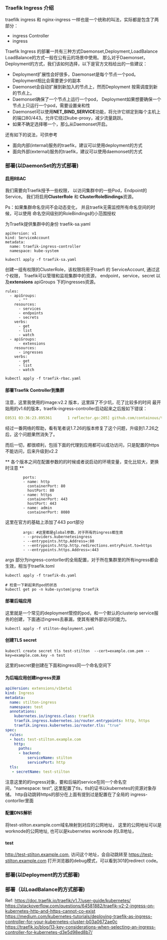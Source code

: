 ### Traefik Ingress 介绍
traefilk ingress 和 nginx-ingress 一样也是一个统称的叫法，实际都是包含了两部分：
- ingress Controller
- ingress


Traefik Ingress 的部署一共有三种方式Daemonset,Deployment,LoadBalance
LoadBalance的方式一般在公有云的场景中使用。
那么对于Daemonset，Deployment的方式，我们该如何选择，以下是官方文档给出的一些建议：
- Deployment扩展性会好很多，Daemonset是每个节点一个pod。 Deployment相比会需要更少的副本
- Daemonset会自动扩展到新加入的节点上，然而Deployment 按需调度到新的节点上。
- Daemonset确保了一个节点上运行一个pod， Deployment如果想要确保一个节点上只运行一个pod，需要设置亲和性
- Daemonset可以使用**NET_BIND_SERVICE**功能，将允许它绑定到每个主机上的端口80/443。允许它绕过kube-proxy，减少流量跳跃。
- 如果不确定选择哪一个，那么从Daemonset开启。

还有如下的说法，可供参考
- 面向内部(internal)服务的traefik，建议可以使用deployment的方式
- 面向外部(external)服务的traefik，建议可以使用daemonset的方式


### 部署(以DaemonSet的方式部署)
#### 启用RBAC
我们需要向Traefik授予一些权限， 以访问集群中的一些Pod，Endpoint的Service。
我们将启用**ClusterRole** 和 **ClusterRoleBindings**资源。

Ps：如果集群命名空间不会动态变化， 并且traefik无需监控所有命名空间的时候，可以使用
命名空间级别的RoleBindings的小范围授权

为Traefik提供集群中的身份 traefik-sa.yaml

```shell
apiVersion: v1
kind: ServiceAccount
metadata:
  name: traefik-ingress-controller
  namespace: kube-system
```
```shell
kubectl apply -f traefik-sa.yaml
```

创建一组有权限的ClusterRole，该权限将用于traefi 的 ServiceAccount,
通过这个权限， Traefik可以管理和监视集群中的资源， endpoint，service，secret
以及**extensions** apiGroups 下的ingresses资源。
```shell
rules:
  - apiGroups:
      - ""
    resources:
      - services
      - endpoints
      - secrets
    verbs:
      - get
      - list
      - watch
  - apiGroups:
      - extensions
    resources:
      - ingresses
    verbs:
      - get
      - list
      - watch
```
```shell
kubectl apply -f traefik-rbac.yaml
```
#### 部署Traefik Controller到集群
注意，这里我使用的image:v2.2 版本，这里踩了不少坑，花了比较多的时间
最开始用的v1.6的版本，traefik-ingress-controller启动起来之后报如下错误：
```yaml
E0531 03:36:23.895361       1 reflector.go:205] github.com/containous/traefik/vendor/k8s.io/client-go/informers/factory.go:86: Failed to list *v1.Service: v1.ServiceList.Items: []v1.Service: v1.Service.ObjectMeta: v1.ObjectMeta.readObjectFieldAsBytes: expect : after object field, but found p, error found in #10 byte of ...|:{},"k:{\"port\":53,|..., bigger context ...|f:spec":{"f:clusterIP":{},"f:ports":{".":{},"k:{\"port\":53,\"protocol\":\"TCP\"}":{".":{},"f:name":|...
```
经过一番网络的帮助，看有笔者说1.7.26的版本修复了这个问题，升级到1.7.26之后，这个问题果然消失了。

而后一切，都很顺利，包括下面的代理到应用都可以成功访问，只是配置的https不能访问，后来升级到v2.2

** 各个版本之间在配置参数的的时候或者说启动的环境变量，变化比较大，更换时注意 **

```shell
        ports:
        - name: http
          containerPort: 80
          hostPort: 80
        - name: https
          containerPort: 443
          hostPort: 443
        - name: admin
          containerPort: 8080
```
这里在官方的基础上添加了443 port部分

```shell
        args: #这里都是global参数，对于所有的ingress都生效
        - --providers.kubernetesingress
        - --entrypoints.http.Address=:80
        - --entrypoints.http.http.redirections.entryPoint.to=https
        - --entrypoints.https.Address=:443
```
args 部分为ingress-contorller的全局配置，对于所在集群里的所有ingress都会生效，相当于traefik.toml

```shell
kubectl apply -f traefik-ds.yaml

# 检查一下新起来的pod的状态
kubectl get po -n kube-system|grep traefik
```
#### 部署后端应用
这里就是一个常见的deployment管控的pod，和一个默认的clusterip service服务的创建，下面通过ingrees去暴漏，使其有被外部访问的能力。
```shell
kubectl apply -f stilton-deployment.yaml
```
#### 创建TLS secret
```shell
kubectl create secret tls test-stilton  --cert=example.com.pem --key=example.com.key -n test
```
这里的secret要创建在下面和ingress同一个命名空间下
#### 为后端应用创建ingress资源
```yaml
apiVersion: extensions/v1beta1
kind: Ingress
metadata:
  name: stilton-ingress
  namespace: test
  annotations:
    kubernetes.io/ingress.class: traefik
    traefik.ingress.kubernetes.io/router.entrypoints: http, https
    traefik.ingress.kubernetes.io/router.tls: "true"
spec:
  rules:
  - host: test-stilton.example.com
    http:
      paths:
      - backend:
          serviceName: stilton
          servicePort: http
  tls:
   - secretName: test-stilton
```
注意这里的的ingress对象，要和后端的service在同一个命名空间，"namespace: test",
这里配置了tls，tls的证书以kubernetes的资源对象存储。
http自动跳转https的部分在上面有提到过是配置在了全局的 ingress-contorller里面

#### 配置DNS解析
将test-stilton.example.com域名映射到对应的公网地址，
这里的公网地址可以是worknode的公网地址, 也可以是kubernetes worknode 的LB地址，

#### test
http://test-stilton.example.com, 访问这个地址，会自动跳转至 https://test-stilton.example.com
打开浏览器的debug模式，可以看到301的redirect code。

### 部署(以Deployment的方式部署)

### 部署（以LoadBalance的方式部署)

Ref:
https://doc.traefik.io/traefik/v1.7/user-guide/kubernetes/
https://stackoverflow.com/questions/64581882/traefik-v2-2-ingress-on-kubernetes-http-and-https-cannot-co-exist
https://medium.com/kubernetes-tutorials/deploying-traefik-as-ingress-controller-for-your-kubernetes-cluster-b03a0672ae0c
https://traefik.io/blog/13-key-considerations-when-selecting-an-ingress-controller-for-kubernetes-d3e5d98ed8b7/
